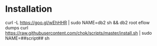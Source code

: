 # Installation

curl -L https://goo.gl/wEhHHR | sudo NAME=db2 sh && db2 root eflow dumps
curl https://raw.githubusercontent.com/chok/scripts/master/install.sh | sudo NAME=##script## sh 
